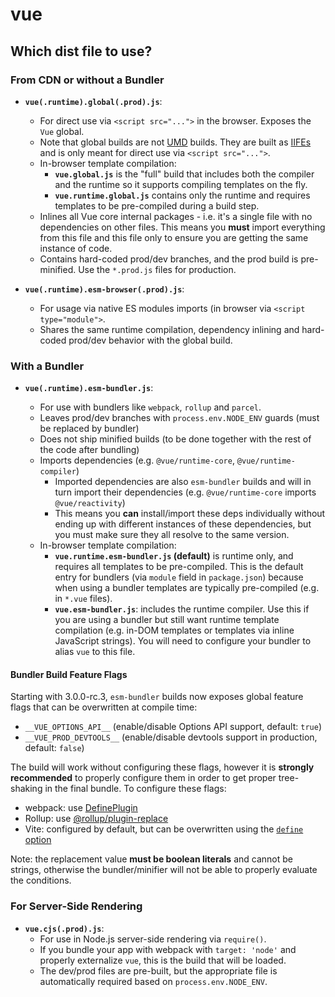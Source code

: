 # vue

## Which dist file to use?

### From CDN or without a Bundler

- **`vue(.runtime).global(.prod).js`**:
  - For direct use via `<script src="...">` in the browser. Exposes the `Vue` global.
  - Note that global builds are not [UMD](https://github.com/umdjs/umd) builds.  They are built as [IIFEs](https://developer.mozilla.org/en-US/docs/Glossary/IIFE) and is only meant for direct use via `<script src="...">`.
  - In-browser template compilation:
    - **`vue.global.js`** is the "full" build that includes both the compiler and the runtime so it supports compiling templates on the fly.
    - **`vue.runtime.global.js`** contains only the runtime and requires templates to be pre-compiled during a build step.
  - Inlines all Vue core internal packages - i.e. it's a single file with no dependencies on other files. This means you **must** import everything from this file and this file only to ensure you are getting the same instance of code.
  - Contains hard-coded prod/dev branches, and the prod build is pre-minified. Use the `*.prod.js` files for production.

- **`vue(.runtime).esm-browser(.prod).js`**:
  - For usage via native ES modules imports (in browser via `<script type="module">`.
  - Shares the same runtime compilation, dependency inlining and hard-coded prod/dev behavior with the global build.

### With a Bundler

- **`vue(.runtime).esm-bundler.js`**:

  - For use with bundlers like `webpack`, `rollup` and `parcel`.
  - Leaves prod/dev branches with `process.env.NODE_ENV` guards (must be replaced by bundler)
  - Does not ship minified builds (to be done together with the rest of the code after bundling)
  - Imports dependencies (e.g. `@vue/runtime-core`, `@vue/runtime-compiler`)
    - Imported dependencies are also `esm-bundler` builds and will in turn import their dependencies (e.g. `@vue/runtime-core` imports `@vue/reactivity`)
    - This means you **can** install/import these deps individually without ending up with different instances of these dependencies, but you must make sure they all resolve to the same version.
  - In-browser template compilation:
    - **`vue.runtime.esm-bundler.js` (default)** is runtime only, and requires all templates to be pre-compiled. This is the default entry for bundlers (via `module` field in `package.json`) because when using a bundler templates are typically pre-compiled (e.g. in `*.vue` files).
    - **`vue.esm-bundler.js`**: includes the runtime compiler. Use this if you are using a bundler but still want runtime template compilation (e.g. in-DOM templates or templates via inline JavaScript strings). You will need to configure your bundler to alias `vue` to this file.

#### Bundler Build Feature Flags

Starting with 3.0.0-rc.3, `esm-bundler` builds now exposes global feature flags that can be overwritten at compile time:

- `__VUE_OPTIONS_API__` (enable/disable Options API support, default: `true`)
- `__VUE_PROD_DEVTOOLS__` (enable/disable devtools support in production, default: `false`)

The build will work without configuring these flags, however it is **strongly recommended** to properly configure them in order to get proper tree-shaking in the final bundle. To configure these flags:

- webpack: use [DefinePlugin](https://webpack.js.org/plugins/define-plugin/)
- Rollup: use [@rollup/plugin-replace](https://github.com/rollup/plugins/tree/master/packages/replace)
- Vite: configured by default, but can be overwritten using the [`define` option](https://github.com/vitejs/vite/blob/a4133c073e640b17276b2de6e91a6857bdf382e1/src/node/config.ts#L72-L76)

Note: the replacement value **must be boolean literals** and cannot be strings, otherwise the bundler/minifier will not be able to properly evaluate the conditions.

### For Server-Side Rendering

- **`vue.cjs(.prod).js`**:
  - For use in Node.js server-side rendering via `require()`.
  - If you bundle your app with webpack with `target: 'node'` and properly externalize `vue`, this is the build that will be loaded.
  - The dev/prod files are pre-built, but the appropriate file is automatically required based on `process.env.NODE_ENV`.

